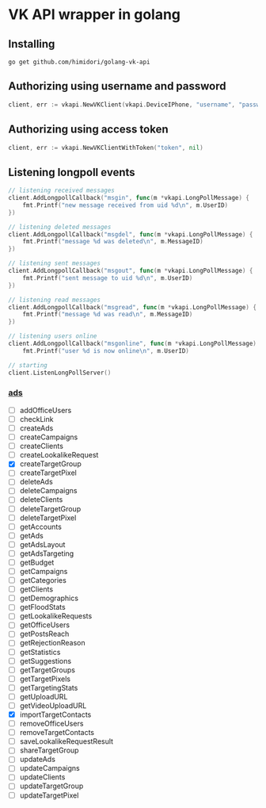 # VK API wrapper in golang

## Installing

```
go get github.com/himidori/golang-vk-api
```

## Authorizing using username and password

```go
client, err := vkapi.NewVKClient(vkapi.DeviceIPhone, "username", "password")
```

## Authorizing using access token

```go
client, err := vkapi.NewVKClientWithToken("token", nil)
```

## Listening longpoll events

```go
// listening received messages
client.AddLongpollCallback("msgin", func(m *vkapi.LongPollMessage) {
	fmt.Printf("new message received from uid %d\n", m.UserID)
})

// listening deleted messages
client.AddLongpollCallback("msgdel", func(m *vkapi.LongPollMessage) {
	fmt.Printf("message %d was deleted\n", m.MessageID)
})

// listening sent messages
client.AddLongpollCallback("msgout", func(m *vkapi.LongPollMessage) {
	fmt.Printf("sent message to uid %d\n", m.UserID)
})

// listening read messages
client.AddLongpollCallback("msgread", func(m *vkapi.LongPollMessage) {
	fmt.Printf("message %d was read\n", m.MessageID)
})

// listening users online
client.AddLongpollCallback("msgonline", func(m *vkapi.LongPollMessage) {
	fmt.Printf("user %d is now online\n", m.UserID)

// starting 
client.ListenLongPollServer()
```

### [ads](https://vk.com/dev/ads) 
- [ ] addOfficeUsers
- [ ] checkLink
- [ ] createAds
- [ ] createCampaigns
- [ ] createClients
- [ ] createLookalikeRequest
- [X] createTargetGroup
- [ ] createTargetPixel
- [ ] deleteAds
- [ ] deleteCampaigns
- [ ] deleteClients
- [ ] deleteTargetGroup
- [ ] deleteTargetPixel
- [ ] getAccounts
- [ ] getAds
- [ ] getAdsLayout
- [ ] getAdsTargeting
- [ ] getBudget
- [ ] getCampaigns
- [ ] getCategories
- [ ] getClients
- [ ] getDemographics
- [ ] getFloodStats
- [ ] getLookalikeRequests
- [ ] getOfficeUsers
- [ ] getPostsReach
- [ ] getRejectionReason
- [ ] getStatistics
- [ ] getSuggestions
- [ ] getTargetGroups
- [ ] getTargetPixels
- [ ] getTargetingStats
- [ ] getUploadURL
- [ ] getVideoUploadURL
- [X] importTargetContacts
- [ ] removeOfficeUsers
- [ ] removeTargetContacts
- [ ] saveLookalikeRequestResult
- [ ] shareTargetGroup
- [ ] updateAds
- [ ] updateCampaigns
- [ ] updateClients
- [ ] updateTargetGroup
- [ ] updateTargetPixel